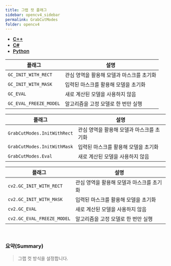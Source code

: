 ```yaml
---
title: 그랩 컷 플래그
sidebar: opencv4_sidebar
permalink: GrabCutModes
folder: opencv4
---
```


<ul id="profileTabs" class="nav nav-tabs">
    <li class="active"><a class="noCrossRef" href="#L1" data-toggle="tab" style="width: 100px; text-align: center; font-weight: 600; font-size: 15px;">C++</a></li>
    <li><a class="noCrossRef" href="#L2" data-toggle="tab" style="width: 100px; text-align: center; font-weight: 600; font-size: 15px;">C#</a></li>
    <li><a class="noCrossRef" href="#L3" data-toggle="tab" style="width: 100px; text-align: center; font-weight: 600; font-size: 15px;">Python</a></li>
</ul>

<div class="tab-content">
<div role="tabpanel" class="tab-pane active" id="L1" markdown="1">

| 플래그             | 설명                                                             |
| ----------------- | ---------------------------------------------------------------- |
| `GC_INIT_WITH_RECT` | 관심 영역을 활용해 모델과 마스크를 초기화 |
| `GC_INIT_WITH_MASK` | 입력된 마스크를 활용해 모델을 초기화 |
| `GC_EVAL` | 새로 계산된 모델을 사용하지 않음 |
| `GC_EVAL_FREEZE_MODEL` | 알고리즘을 고정 모델로 한 번만 실행 |

</div>

<div role="tabpanel" class="tab-pane" id="L2" markdown="1">

| 플래그             | 설명                                                             |
| ----------------- | ---------------------------------------------------------------- | 
| `GrabCutModes.InitWithRect` | 관심 영역을 활용해 모델과 마스크를 초기화 |
| `GrabCutModes.InitWithMask` | 입력된 마스크를 활용해 모델을 초기화 |
| `GrabCutModes.Eval` | 새로 계산된 모델을 사용하지 않음 |

</div>

<div role="tabpanel" class="tab-pane" id="L3" markdown="1">

| 플래그             | 설명                                                             |
| ----------------- | ---------------------------------------------------------------- | 
| `cv2.GC_INIT_WITH_RECT` | 관심 영역을 활용해 모델과 마스크를 초기화 |
| `cv2.GC_INIT_WITH_MASK` | 입력된 마스크를 활용해 모델을 초기화 |
| `cv2.GC_EVAL` | 새로 계산된 모델을 사용하지 않음 |
| `cv2.GC_EVAL_FREEZE_MODEL` | 알고리즘을 고정 모델로 한 번만 실행 |

</div>
</div>

<br>

### 요약(Summary)

> 그랩 컷 방식을 설정합니다.
